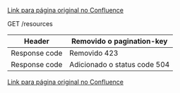[Link para página original no Confluence](https://openfinancebrasil.atlassian.net/wiki/spaces/OF/pages/17379720)

GET /resources

| Header | Removido o pagination-key |
| --- | --- |
| Response code | Removido 423 |
| Response code | Adicionado o status code 504 |

[Link para página original no Confluence](https://openfinancebrasil.atlassian.net/wiki/spaces/OF/pages/17379720)